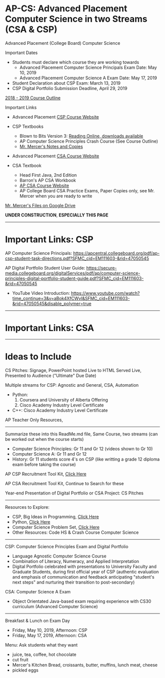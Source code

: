 # AP-CS: Advanced Placement Computer Science in two Streams (CSA & CSP)
Advanced Placement (College Board) Computer Science

Important Dates
- Students must declare which course they are working towards
  - Advanced Placement Computer Science Principals Exam Date: May 10, 2019
  - Advanced Placement Computer Science A Exam Date: May 17, 2019
- Student Declaration about CSP Exam: March 13, 2019
- CSP Digital Portfolio Submission Deadline, April 29, 2019

<a href="https://github.com/MercersKitchen/AP-CS/blob/master/Admin/2019%20QE%20CS30AP%20CSA%20CSP%20Sem2.pdf">2018 - 2019 Course Outline</a>

Important Links

- Advanced Placement <a href="https://apcentral.collegeboard.org/courses/ap-computer-science-principles/course">CSP Course Website</a>

- CSP Textbooks
  - Blown to Bits Version 3: <a href="http://www.bitsbook.com/excerpts/">Reading Online, downloads available</a>
  - AP Computer Science Principles Crash Course (See Course Outline)
  - <a href="https://drive.google.com/drive/folders/17P8ve52wtyrF1XcQmmUBUtEJYA8UPxo8">Mr. Mercer's Notes and Copies</a>

- Advanced Placement <a href="https://apcentral.collegeboard.org/courses/ap-computer-science-a?course=ap-computer-science-a">CSA Course Website</a>

- CSA Textbook
  - Head First Java, 2nd Edition
  - Barron's AP CSA Workbook
  - <a href="https://apcentral.collegeboard.org/courses/ap-computer-science-a?course=ap-computer-science-a">AP CSA Course Website</a>
  - AP College Board CSA Practice Exams, Paper Copies only, see Mr. Mercer when you are ready to write

<a href="https://drive.google.com/drive/folders/1vhbaYNAwZ_mScGlUOvb7WFV3FYB4djiB">Mr. Mercer's Files on Google Drive</a>

**UNDER CONSTRUCTION**, **ESPECIALLY THIS PAGE**

---

# Important Links: CSP

AP Computer Science Principals: https://apcentral.collegeboard.org/pdf/ap-csp-student-task-directions.pdf?SFMC_cid=EM111603-&rid=47050545

AP Digital Portfolio Student User Guide: https://secure-media.collegeboard.org/digitalServices/pdf/ap/computer-science-principles-digital-portfolio-student-guide.pdf?SFMC_cid=EM111603-&rid=47050545
- YouTube Video Introduction: https://www.youtube.com/watch?time_continue=3&v=aBok4XfCWvI&SFMC_cid=EM111603-&rid=47050545&disable_polymer=true


---

# Important Links: CSA

---

# Ideas to Include

CS Pitches: Signage, PowerPoint hosted Live to HTML Served Live, Presented to Audience ("Ultimate" Due Date)

Multiple streams for CSP: Agnostic and General, CSA, Automation
- Python:
  1. Coursera and University of Alberta Offering
  2. Cisco Academy Industry Level Certificate
- C++: Cisco Academy Industry Level Certificate

AP Teacher Only Resources, <a href="https://apcentral.collegeboard.org/about-ap/news-changes/ap-2019?SFMC_cid=EM90887-43616e616461&rid=47675199"></a>

---

Summarize these into this ReadMe.md file, Same Course, two streams (can be worked out when the course starts)
- Computer Science Principles: Gr 11 and Gr 12 (videos shown to Gr 10)
- Computer Science A: Gr 11 and Gr 12
- History: Gr 11 students score 4's on CSP (like writting a grade 12 diploma exam before taking the course)

AP CSP Recruitment Tool Kit, <a href="https://apcentral.collegeboard.org/courses/ap-computer-science-principles/recruitment-toolkit">Click Here</a>

AP CSA Recruitment Tool Kit, Continue to Search for these

Year-end Presentation of Digital Portfolio or CSA Project: CS Pitches

---

Resources to Explore:
- CSP, Big Ideas in Programming, <a href="http://interactivepython.org/runestone/static/StudentCSP/index.html">Click Here</a>
- Python, <a href="http://interactivepython.org/courselib/static/thinkcspy/index.html">Click Here</a>
- Computer Science Problem Set, <a href="https://open.kattis.com/">Click Here</a>
- Other Resources: Code HS & Crash Course Computer Science

---

CSP: Computer Science Principles Exam and Digital Portfolio
- Language Agnostic Computer Science Course
- Combination of Literacy, Numeracy, and Applied Interpretation
- Digital Portfolio celebrated with presentations to University Faculty and Graduate Students, during first official year of CSP (authentic evaluation and emphasis of communication and feedback anticipating "student's next steps" and nurturing their transition to post-secondary)

CSA: Computer Science A Exam
- Object Orientated Java-based exam requiring experience with CS30 curriculum (Advanced Computer Science)

---

Breakfast & Lunch on Exam Day
- Friday, May 10, 2019, Afternoon: CSP
- Friday, May 17, 2019, Afternoon: CSA

Menu: Ask students what they want
- juice, tea, coffee, hot chocolate
- cut fruit
- Mercer's Kitchen Bread, croissants, butter, muffins, lunch meat, cheese
- pickled eggs
